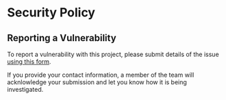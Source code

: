 # Security Policy

## Reporting a Vulnerability

To report a vulnerability with this project, please submit details of the issue [using this form](https://forms.gle/gdcjc9yDcPyugVx97).

If you provide your contact information, a member of the team will acknlowledge your submission and let you know how it is being investigated.
